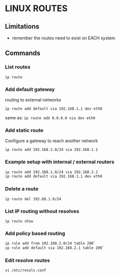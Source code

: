 # LINUX ROUTES

## Limitations

- remember the routes need to exist on EACH system

## Commands

### List routes

`ip route`

### Add default gateway
routing to external networks

`ip route add default via 192.168.1.1 dev eth0`

same as: `ip route add 0.0.0.0 via dev eth0`

### Add static route
Configure a gateway to reach another network

`ip route add 192.168.2.0/24 via 192.168.1.1`

### Example setup with internal / external routers

```sh
ip route add 192.168.1.0/24 via 192.168.2.2
ip route add default via 192.168.1.1 dev eth0
```

### Delete a route

`ip route del 192.68.1.0/24`

### List IP routing without resolves

`ip route show`

### Add policy based routing
```sh
ip rule add from 192.168.2.0/24 table 200`
ip rule add default via 192.168.2.1 table 200`
```

### Edit resolve routes

`vi /etc/resolv.conf`
